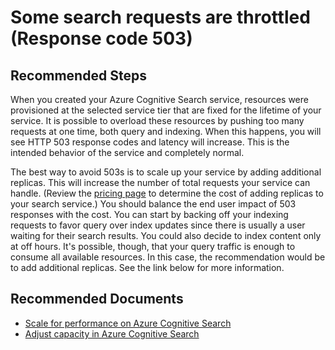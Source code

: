 <properties
	pageTitle="Performance and Throughput/Some search requests are throttled (Response code 503)"
	description="Some search requests are throttled (Response code 503)"
	service="microsoft.search"
	resource="searchservices"
	authors="mrcarter8"
	ms.author="mcarter"
	selfHelpType="resource"
	displayOrder="32"
	supportTopicIds="32681387"
	resourceTags=""
	productPesIds="15568"
	articleId="search-somesearchrequestsarethrottled503s"
	cloudEnvironments="public, Fairfax"
	ownershipId="AzureSearch_AzureSearch"
/>

# Some search requests are throttled (Response code 503)

## **Recommended Steps**

When you created your Azure Cognitive Search service, resources were provisioned at the selected service tier that are fixed for the lifetime of your service. It is possible to overload these resources by pushing too many requests at one time, both query and indexing. When this happens, you will see HTTP 503 response codes and latency will increase. This is the intended behavior of the service and completely normal.

The best way to avoid 503s is to scale up your service by adding additional replicas. This will increase the number of total requests your service can handle. (Review the [pricing page](https://azure.microsoft.com/pricing/details/search/) to determine the cost of adding replicas to your search service.)  You should balance the end user impact of 503 responses with the cost. You can start by backing off your indexing requests to favor query over index updates since there is usually a user waiting for their search results. You could also decide to index content only at off hours. It's possible, though, that your query traffic is enough to consume all available resources. In this case, the recommendation would be to add additional replicas.  See the link below for more information.

## **Recommended Documents**

* [Scale for performance on Azure Cognitive Search](https://docs.microsoft.com/azure/search/search-performance-optimization) <br>
* [Adjust capacity in Azure Cognitive Search](https://docs.microsoft.com/azure/search/search-capacity-planning)<br>